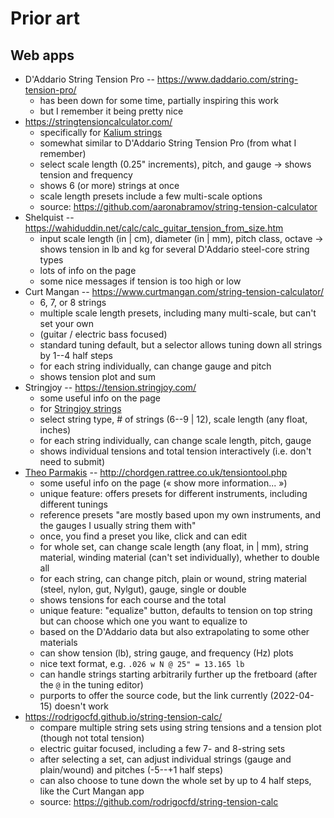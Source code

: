 # Prior art

## Web apps

- D'Addario String Tension Pro -- <https://www.daddario.com/string-tension-pro/>
  - has been down for some time, partially inspiring this work
  - but I remember it being pretty nice
- <https://stringtensioncalculator.com/>
  - specifically for [Kalium strings](https://kaliummusic.com/strings/)
  - somewhat similar to D'Addario String Tension Pro (from what I remember)
  - select scale length (0.25" increments), pitch, and gauge -> shows tension and frequency
  - shows 6 (or more) strings at once
  - scale length presets include a few multi-scale options
  - source: <https://github.com/aaronabramov/string-tension-calculator>
- Shelquist -- <https://wahiduddin.net/calc/calc_guitar_tension_from_size.htm>
  - input scale length (in | cm), diameter (in | mm), pitch class, octave
    -> shows tension in lb and kg for several D'Addario steel-core string types
  - lots of info on the page
  - some nice messages if tension is too high or low
- Curt Mangan -- <https://www.curtmangan.com/string-tension-calculator/>
  - 6, 7, or 8 strings
  - multiple scale length presets, including many multi-scale, but can't set your own
  - (guitar / electric bass focused)
  - standard tuning default, but a selector allows tuning down all strings by 1--4 half steps
  - for each string individually, can change gauge and pitch
  - shows tension plot and sum
- Stringjoy -- <https://tension.stringjoy.com/>
  - some useful info on the page
  - for [Stringjoy strings](https://stringjoy.com/shop/strings/)
  - select string type, # of strings (6--9 | 12), scale length (any float, inches)
  - for each string individually, can change scale length, pitch, gauge
  - shows individual tensions and total tension interactively (i.e. don't need to submit)
- [Theo Parmakis](http://parmakis-instruments.co.uk/about-theo) -- <http://chordgen.rattree.co.uk/tensiontool.php>
  - some useful info on the page (« show more information... »)
  - unique feature: offers presets for different instruments, including different tunings
  - reference presets "are mostly based upon my own instruments, and the gauges I usually string them with"
  - once, you find a preset you like, click and can edit
  - for whole set, can change scale length (any float, in | mm), string material, winding material (can't set individually), whether to double all
  - for each string, can change pitch, plain or wound, string material (steel, nylon, gut, Nylgut), gauge, single or double
  - shows tensions for each course and the total
  - unique feature: "equalize" button, defaults to tension on top string but can choose which one you want to equalize to
  - based on the D'Addario data but also extrapolating to some other materials
  - can show tension (lb), string gauge, and frequency (Hz) plots
  - nice text format, e.g. `.026 w N @ 25" = 13.165 lb`
  - can handle strings starting arbitrarily further up the fretboard (after the `@` in the tuning editor)
  - purports to offer the source code, but the link currently (2022-04-15) doesn't work
- <https://rodrigocfd.github.io/string-tension-calc/>
  - compare multiple string sets using string tensions and a tension plot (though not total tension)
  - electric guitar focused, including a few 7- and 8-string sets
  - after selecting a set, can adjust individual strings (gauge and plain/wound) and pitches (-5--+1 half steps)
  - can also choose to tune down the whole set by up to 4 half steps, like the Curt Mangan app
  - source: <https://github.com/rodrigocfd/string-tension-calc>
